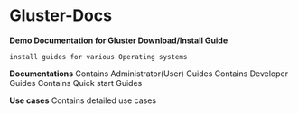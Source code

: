 # Gluster-Docs

**Demo Documentation for Gluster Download/Install Guide**

    install guides for various Operating systems

**Documentations**
    Contains Administrator(User) Guides
    Contains Developer Guides
    Contains Quick start Guides

**Use cases**
    Contains detailed use cases 

